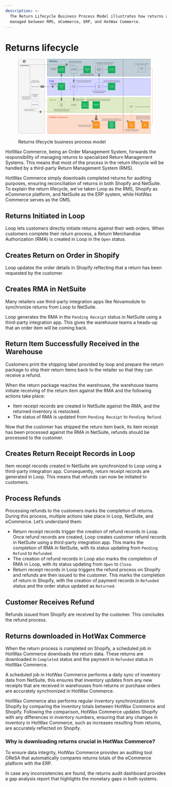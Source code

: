 ```yaml
---
description: >-
  The Return Lifecycle Business Process Model illustrates how returns are
  managed between RMS, eCommerce, ERP, and HotWax Commerce.
---
```


# Returns lifecycle

<figure><img src="../.gitbook/assets/returns bpm.png" alt=""><figcaption><p>Returns lifecycle business process model</p></figcaption></figure>

HotWax Commerce, being an Order Management System, forwards the responsibility of managing returns to specialized Return Management Systems. This means that most of the process in the return lifecycle will be handled by a third-party Return Management System (RMS).

HotWax Commerce simply downloads completed returns for auditing purposes, ensuring reconciliation of returns in both Shopify and NetSuite. To explain the return lifecycle, we've taken Loop as the RMS, Shopify as eCommerce platform, and NetSuite as the ERP system, while HotWax Commerce serves as the OMS.

## Returns Initiated in Loop

Loop lets customers directly initiate returns against their web orders. When customers complete their return process, a Return Merchandise Authorization (RMA) is created in Loop in the `Open` status.

## Creates Return on Order in Shopify

Loop updates the order details in Shopify reflecting that a return has been requested by the customer.

## Creates RMA in NetSuite

Many retailers use third-party integration apps like Novamodule to synchronize returns from Loop to NetSuite.

Loop generates the RMA in the `Pending Receipt` status in NetSuite using a third-party integration app. This gives the warehouse teams a heads-up that an order item will be coming back.

## Return Item Successfully Received in the Warehouse

Customers print the shipping label provided by loop and prepare the return package to ship their return items back to the retailer so that they can receive a refund.

When the return package reaches the warehouse, the warehouse teams initiate receiving of the return item against the RMA and the following actions take place:

* Item receipt records are created in NetSuite against the RMA, and the returned inventory is restocked.
* The status of RMA is updated from `Pending Receipt` to `Pending Refund`.

Now that the customer has shipped the return item back, its item receipt has been processed against the RMA in NetSuite, refunds should be processed to the customer.

## Creates Return Receipt Records in Loop

Item receipt records created in NetSuite are synchronized to Loop using a third-party integration app. Consequently, return receipt records are generated in Loop. This means that refunds can now be initiated to customers.

## Process Refunds

Processing refunds to the customers marks the completion of returns. During this process, multiple actions take place in Loop, NetSuite, and eCommerce. Let’s understand them:

* Return receipt records trigger the creation of refund records in Loop. Once refund records are created, Loop creates customer refund records in NetSuite using a third-party integration app. This marks the completion of RMA in NetSuite, with its status updating from `Pending Refund` to `Refunded`.
* The creation of refund records in Loop also marks the completion of RMA in Loop, with its status updating from `Open` to `Close`.
* Return receipt records in Loop triggers the refund process on Shopify and refunds are then issued to the customer. This marks the completion of return in Shopify, with the creation of payment records in `Refunded` status and the order status updated as `Returned`.

## Customer Receives Refund

Refunds issued from Shopify are received by the customer. This concludes the refund process.

## Returns downloaded in HotWax Commerce

When the return process is completed on Shopify, a scheduled job in HotWax Commerce downloads the return data. These returns are downloaded in `Completed` status and the payment in `Refunded` status in HotWax Commerce.

A scheduled job in HotWax Commerce performs a daily sync of inventory data from NetSuite, this ensures that inventory updates from any new receipts that are received in warehouses from returns or purchase orders are accurately synchronized in HotWax Commerce.

HotWax Commerce also performs regular inventory synchronization to Shopify by comparing the inventory totals between HotWax Commerce and Shopify. Following the comparison, HotWax Commerce updates Shopify with any differences in inventory numbers, ensuring that any changes in inventory in HotWax Commerce, such as increases resulting from returns, are accurately reflected on Shopify.

### Why is downloading returns crucial in HotWax Commerce?

To ensure data integrity, HotWax Commerce provides an auditing tool OReSA that automatically compares returns totals of the eCommerce platform with the ERP.

In case any inconsistencies are found, the returns audit dashboard provides a gap analysis report that highlights the monetary gaps in both systems.
